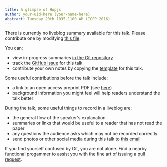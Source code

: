 ```yaml
---
title: A glimpse of Hopjs
author: your-uid-here (your-name-here)
abstract: Tuesday 20th 1035-1100 AM (ICFP 2016)
---
```


There is currently no liveblog summary available for this talk. Please contribute one by modifying [this file](https://github.com/ocamllabs/icfp2016-blog/blob/master/ICFP/a-glimpse-of-hopjs.md).

You can:
* view in-progress summaries [in the Git repository](https://github.com/ocamllabs/icfp2016-blog/tree/master/ICFP/a-glimpse-of-hopjs/)
* track the [GitHub issue](https://github.com/ocamllabs/icfp2016-blog/issues/60) for this talk
* contribute your own notes by copying the [template](a-glimpse-of-hopjs/template.md) for this talk.

Some useful contributions before the talk include:
* a link to an open access preprint PDF (see [here](https://github.com/gasche/icfp2016-papers))
* background information you might feel will help readers understand the talk better

During the talk, some useful things to record in a liveblog are:
* the general flow of the speaker's explanation
* summaries or links that would be useful to a reader that has not read the paper
* any questions the audience asks which may not be recorded correctly
* send photos or other social media during this talk to [this email](mailto:icfp16.photos@gmail.com?subject=ICFP:a-glimpse-of-hopjs)

If you find yourself confused by Git, you are not alone. Find a nearby functional progammer
to assist you with the fine art of issuing a [pull request](https://help.github.com/articles/about-pull-requests/).

